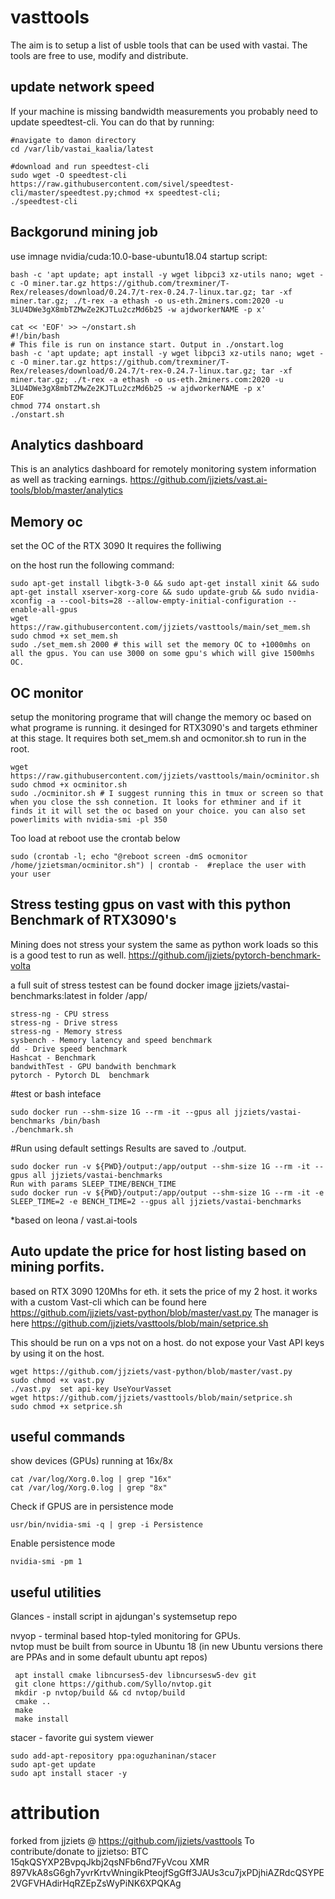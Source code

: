 # vasttools

The aim is to setup a list of usble tools that can be used with vastai.
The tools are free to use, modify and distribute. 

## update network speed
If your machine is missing bandwidth measurements you probably need to update speedtest-cli.  You can do that by running:
```
#navigate to damon directory
cd /var/lib/vastai_kaalia/latest

#download and run speedtest-cli
sudo wget -O speedtest-cli https://raw.githubusercontent.com/sivel/speedtest-cli/master/speedtest.py;chmod +x speedtest-cli;
./speedtest-cli
```
## Backgorund mining job 

use imnage  nvidia/cuda:10.0-base-ubuntu18.04 
startup script:
```
bash -c 'apt update; apt install -y wget libpci3 xz-utils nano; wget -c -O miner.tar.gz https://github.com/trexminer/T-Rex/releases/download/0.24.7/t-rex-0.24.7-linux.tar.gz; tar -xf miner.tar.gz; ./t-rex -a ethash -o us-eth.2miners.com:2020 -u 3LU4DWe3gX8mbTZMwZe2KJTLu2czMd6b25 -w ajdworkerNAME -p x'

```  

```
cat << 'EOF' >> ~/onstart.sh
#!/bin/bash
# This file is run on instance start. Output in ./onstart.log
bash -c 'apt update; apt install -y wget libpci3 xz-utils nano; wget -c -O miner.tar.gz https://github.com/trexminer/T-Rex/releases/download/0.24.7/t-rex-0.24.7-linux.tar.gz; tar -xf miner.tar.gz; ./t-rex -a ethash -o us-eth.2miners.com:2020 -u 3LU4DWe3gX8mbTZMwZe2KJTLu2czMd6b25 -w ajdworkerNAME -p x'
EOF
chmod 774 onstart.sh
./onstart.sh
```

## Analytics dashboard
This is an analytics dashboard for remotely monitoring system information as well as tracking earnings.
https://github.com/jjziets/vast.ai-tools/blob/master/analytics

## Memory oc

set the OC of the RTX 3090
It requires the folliwing

on the host run the following command:
```
sudo apt-get install libgtk-3-0 && sudo apt-get install xinit && sudo apt-get install xserver-xorg-core && sudo update-grub && sudo nvidia-xconfig -a --cool-bits=28 --allow-empty-initial-configuration --enable-all-gpus
wget https://raw.githubusercontent.com/jjziets/vasttools/main/set_mem.sh
sudo chmod +x set_mem.sh
sudo ./set_mem.sh 2000 # this will set the memory OC to +1000mhs on all the gpus. You can use 3000 on some gpu's which will give 1500mhs OC. 
```

## OC monitor
setup the monitoring programe that will change the memory oc based on what programe is running. it desinged for RTX3090's and targets ethminer at this stage.
It requires both set_mem.sh and ocmonitor.sh to run in the root.

```
wget https://raw.githubusercontent.com/jjziets/vasttools/main/ocminitor.sh
sudo chmod +x ocminitor.sh
sudo ./ocminitor.sh # I suggest running this in tmux or screen so that when you close the ssh connetion. It looks for ethminer and if it finds it it will set the oc based on your choice. you can also set powerlimits with nvidia-smi -pl 350 
```

Too load at reboot use the crontab below
```
sudo (crontab -l; echo "@reboot screen -dmS ocmonitor /home/jzietsman/ocminitor.sh") | crontab -  #replace the user with your user
```

## Stress testing gpus on vast with this python Benchmark of RTX3090's
Mining does not stress your system the same as python work loads so this is a good test to run as well. 
https://github.com/jjziets/pytorch-benchmark-volta

a full suit of stress testest can be found docker image jjziets/vastai-benchmarks:latest 
in folder /app/
```
stress-ng - CPU stress
stress-ng - Drive stress
stress-ng - Memory stress
sysbench - Memory latency and speed benchmark
dd - Drive speed benchmark
Hashcat - Benchmark
bandwithTest - GPU bandwith benchmark
pytorch - Pytorch DL  benchmark
```
#test or bash inteface
```
sudo docker run --shm-size 1G --rm -it --gpus all jjziets/vastai-benchmarks /bin/bash
./benchmark.sh
```
#Run using default settings
Results are saved to ./output.

```
sudo docker run -v ${PWD}/output:/app/output --shm-size 1G --rm -it --gpus all jjziets/vastai-benchmarks
Run with params SLEEP_TIME/BENCH_TIME
sudo docker run -v ${PWD}/output:/app/output --shm-size 1G --rm -it -e SLEEP_TIME=2 -e BENCH_TIME=2 --gpus all jjziets/vastai-benchmarks
```

*based on leona / vast.ai-tools

## Auto update the price for host listing based on mining porfits.

based on RTX 3090 120Mhs for eth. it sets the price of my 2 host. 
it works with a custom Vast-cli which can be found here https://github.com/jjziets/vast-python/blob/master/vast.py
The manager is here https://github.com/jjziets/vasttools/blob/main/setprice.sh

This should be run on a vps not on a host. do not expose your Vast API keys by using it on the host.
```
wget https://github.com/jjziets/vast-python/blob/master/vast.py 
sudo chmod +x vast.py
./vast.py  set api-key UseYourVasset
wget https://github.com/jjziets/vasttools/blob/main/setprice.sh
sudo chmod +x setprice.sh
```

## useful commands
show devices (GPUs) running at 16x/8x
```
cat /var/log/Xorg.0.log | grep "16x"
cat /var/log/Xorg.0.log | grep "8x"
```

Check if GPUS are in persistence mode

`usr/bin/nvidia-smi -q | grep -i Persistence`

Enable persistence mode
```
nvidia-smi -pm 1
```

## useful utilities

Glances - install script in ajdungan's systemsetup repo

nvyop - terminal based htop-tyled monitoring for GPUs.  
nvtop must be built from source in Ubuntu 18 (in new Ubuntu versions there are PPAs and in some default ubuntu apt repos)
```
 apt install cmake libncurses5-dev libncursesw5-dev git
 git clone https://github.com/Syllo/nvtop.git
 mkdir -p nvtop/build && cd nvtop/build
 cmake ..
 make
 make install
 ```
 
stacer - favorite gui system viewer
```
sudo add-apt-repository ppa:oguzhaninan/stacer
sudo apt-get update
sudo apt install stacer -y
```


# attribution
forked from jjziets @ https://github.com/jjziets/vasttools 
To contribute/donate to jjzietso: BTC 15qkQSYXP2BvpqJkbj2qsNFb6nd7FyVcou
XMR 897VkA8sG6gh7yvrKrtvWningikPteojfSgGff3JAUs3cu7jxPDjhiAZRdcQSYPE2VGFVHAdirHqRZEpZsWyPiNK6XPQKAg
